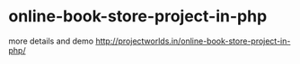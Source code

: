# online-book-store-project-in-php

more details and demo http://projectworlds.in/online-book-store-project-in-php/
